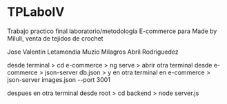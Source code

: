 # TPLaboIV
Trabajo practico final laboratorio/metodología 
E-commerce para Made by Miluli, venta de tejidos de crochet

Jose Valentin Letamendia Muzio
Milagros Abril Rodriguedez

desde terminal >
cd e-commerce >
ng serve >
abrir otra terminal desde e-commerce >
json-server db.json >
y en otra terminal en e-commerce >
json-server images.json --port 3001

despues en otra terminal desde root >
cd backend >
node server.js


